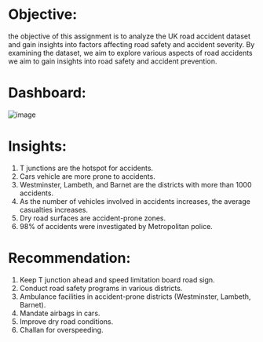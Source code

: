 # Objective:
the objective of this assignment is to analyze the UK road accident dataset and gain insights into factors affecting road safety and accident severity. By examining the dataset, we aim to explore various aspects of road accidents we aim to gain insights into road safety and accident prevention.

# Dashboard:
![image](https://github.com/sadafchandnisidd/Uk-Road-accident-Analysis/assets/121816441/86700aaa-bf5a-4aaa-a584-139303f08d51)

# Insights:
1. T junctions are the hotspot for accidents.
2. Cars vehicle are more prone to accidents.
3. Westminster, Lambeth, and Barnet are the districts with more than 1000 accidents.
4. As the number of vehicles involved in accidents increases, the average casualties increases.
5. Dry road surfaces are accident-prone zones.
6. 98% of accidents were investigated by Metropolitan police.

# Recommendation:

1. Keep T junction ahead and speed limitation board road sign.
2. Conduct road safety programs in various districts.
3. Ambulance facilities in accident-prone districts (Westminster, Lambeth, Barnet).
4. Mandate airbags in cars.
5. Improve dry road conditions.
6. Challan for overspeeding.
